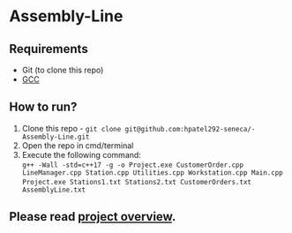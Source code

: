 # Assembly-Line

## Requirements
- Git (to clone this repo)
- [GCC](https://gcc.gnu.org/)

## How to run?
1. Clone this repo - `git clone git@github.com:hpatel292-seneca/-Assembly-Line.git`
2. Open the repo in cmd/terminal
3. Execute the following command:<br>
`g++ -Wall -std=c++17 -g -o Project.exe CustomerOrder.cpp LineManager.cpp Station.cpp Utilities.cpp Workstation.cpp Main.cpp`<br>
`Project.exe Stations1.txt Stations2.txt CustomerOrders.txt AssemblyLine.txt`


## Please read [project overview]([https://github.com/NishitShah18/Assembly-Line/tree/main/Project%20OverView](https://github.com/hpatel292-seneca/-Assembly-Line/tree/main/Project%20OverView)https://github.com/hpatel292-seneca/-Assembly-Line/tree/main/Project%20OverView).
